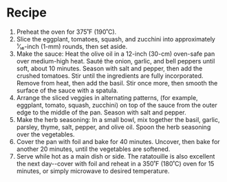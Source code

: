 # Recipe

1. Preheat the oven for 375˚F (190˚C).
2. Slice the eggplant, tomatoes, squash, and zucchini into approximately ¹⁄₁₆-inch (1-mm) rounds, then set aside.
3. Make the sauce: Heat the olive oil in a 12-inch (30-cm) oven-safe pan over medium-high heat. Sauté the onion, garlic, and bell peppers until soft, about 10 minutes. Season with salt and pepper, then add the crushed tomatoes. Stir until the ingredients are fully incorporated. Remove from heat, then add the basil. Stir once more, then smooth the surface of the sauce with a spatula.
4. Arrange the sliced veggies in alternating patterns, (for example, eggplant, tomato, squash, zucchini) on top of the sauce from the outer edge to the middle of the pan. Season with salt and pepper.
5. Make the herb seasoning: In a small bowl, mix together the basil, garlic, parsley, thyme, salt, pepper, and olive oil. Spoon the herb seasoning over the vegetables.
6. Cover the pan with foil and bake for 40 minutes. Uncover, then bake for another 20 minutes, until the vegetables are softened.
7. Serve while hot as a main dish or side. The ratatouille is also excellent the next day--cover with foil and reheat in a 350˚F (180˚C) oven for 15 minutes, or simply microwave to desired temperature.